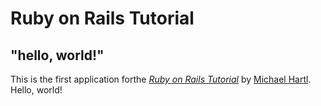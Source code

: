 # Ruby on Rails Tutorial

## "hello, world!"

This is the first application forthe
[*Ruby on Rails Tutorial*](https://railstutorial.jp/)
by [Michael Hartl](http://www.michaelhartl.com/). Hello, world!
